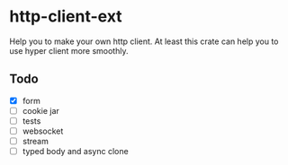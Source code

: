 # http-client-ext

Help you to make your own http client. At least this crate can help you to use hyper client more smoothly.


## Todo
- [x] form
- [ ] cookie jar
- [ ] tests
- [ ] websocket
- [ ] stream
- [ ] typed body and async clone